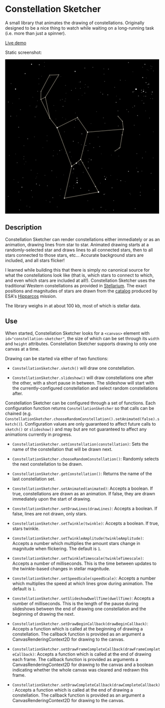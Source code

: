 # Constellation Sketcher

A small library that animates the drawing of constellations. Originally designed to be a nice thing to watch while waiting on a long-running task (i.e. more than just a spinner).

[Live demo](https://samvankooten.net/constellation_sketcher)

Static screenshot:

![demo image](images/readme_screenshot.png)

## Description

Constellation Sketcher can render constellations either immediately or as an animation, drawing lines from star to star. Animated drawing starts at a randomly-selected star and draws lines to all connected stars, then to all stars connected to those stars, etc... Accurate background stars are included, and all stars flicker!

I learned while building this that there is simply *no* canonical source for what the constellations look like (that is, which stars to connect to which, and even which stars are included at all!). Constellation Sketcher uses the traditional Western constellations as provided in [Stellarium](http://stellarium.org/). The exact positions and magnitudes of stars are drawn from the [catalog](https://ui.adsabs.harvard.edu/abs/1997A%26A...323L..49P) produced by ESA's [Hipparcos](https://www.cosmos.esa.int/web/hipparcos) mission.

The library weighs in at about 100 kb, most of which is stellar data.

## Use

When started, Constellation Sketcher looks for a `<canvas>` element with `id="constellation-sketcher"`, the size of which can be set through its `width` and `height` attributes. Constellation Sketcher supports drawing to only one canvas at a time.

Drawing can be started via either of two functions:

* `ConstellationSketcher.sketch()` will draw one constellation.

* `ConstellationSketcher.slideshow()` will draw constellations one after the other, with a short pause in between. The slideshow will start with the currently-configured constellation and select random constellations after.

Constellation Sketcher can be configured through a set of functions. Each configuration function returns `ConstellationSketcher` so that calls can be chained (e.g. `ConstellationSketcher.chooseRandomConstellation().setAnimated(false).sketch()`). Configuration values are only guaranteed to affect future calls to `sketch()` or `slideshow()` and may but are not guaranteed to affect any animations currently in progress.

* `ConstellationSketcher.setConstellation(constellation)`: Sets the name of the constellation that will be drawn next.

* `ConstellationSketcher.chooseRandomConstellation()`: Randomly selects the next constellation to be drawn.

* `ConstellationSketcher.getConstellation()`: Returns the name of the last constellation set.

* `ConstellationSketcher.setAnimated(animated)`: Accepts a boolean. If true, constellations are drawn as an animation. If false, they are drawn immediately upon the start of drawing.

* `ConstellationSketcher.setDrawLines(drawLines)`: Accepts a boolean. If false, lines are not drawn, only stars.

* `ConstellationSketcher.setTwinkle(twinkle)`: Accepts a boolean. If true, stars twinkle.

* `ConstellationSketcher.setTwinkleAmplitude(twinkleAmplitude)`: Accepts a number which multiplies the amount stars change in magnitude when flickering. The default is `1`.

* `ConstellationSketcher.setTwinkleTimescale(twinkleTimescale)`: Accepts a number of milliseconds. This is the time between updates to the twinkle-based changes in stellar magnitude.

* `ConstellationSketcher.setSpeedScale(speedScale)`: Accepts a number which multiplies the speed at which lines grow during animation. The default is `1`.

* `ConstellationSketcher.setSlideshowDwellTime(dwellTime)`: Accepts a number of milliseconds. This is the length of the pause during slideshows between the end of drawing one constellation and the beginning of drawing the next.

* `ConstellationSketcher.setDrawBeginCallback(drawBeginCallback)`: Accepts a function which is called at the beginning of drawing a constellation. The callback function is provided as an argument a CanvasRenderingContext2D for drawing to the canvas.

* `ConstellationSketcher.setDrawFrameCompleteCallback(drawFrameCompleteCallback)`: Accepts a function which is called at the end of drawing each frame. The callback function is provided as arguments a CanvasRenderingContext2D for drawing to the canvas and a boolean indicating whether the whole canvas was cleared and redrawn this frame.

* `ConstellationSketcher.setDrawCompleteCallback(drawCompleteCallback)`: Accepts a function which is called at the end of drawing a constellation. The callback function is provided as an argument a CanvasRenderingContext2D for drawing to the canvas.